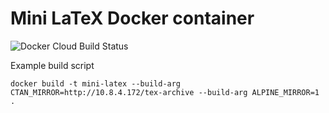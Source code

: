 # Mini LaTeX Docker container
![Docker Cloud Build Status](https://img.shields.io/docker/cloud/build/zhaofengshu33/mini-latex)

Example build script
```
docker build -t mini-latex --build-arg CTAN_MIRROR=http://10.8.4.172/tex-archive --build-arg ALPINE_MIRROR=1 .
```

